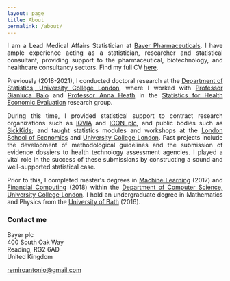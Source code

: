 ```yaml
---
layout: page
title: About
permalink: /about/
---
```


<p align="justify">I am a Lead Medical Affairs Statistician at <a href="https://pharma.bayer.com/">Bayer Pharmaceuticals</a>. I have ample experience acting as a statistician, researcher and statistical consultant, providing support to the pharmaceutical, biotechnology, and healthcare consultancy sectors. Find my full CV <a href="/files/remiroazocar_CV_oct21.pdf">here</a>.</p>  

<p align="justify">Previously (2018-2021), I conducted doctoral research at the <a href="https://www.ucl.ac.uk/statistics/">Department of Statistics, University College London</a>, where I worked with <a href="http://www.statistica.it/gianluca/">Professor Gianluca Baio</a> and <a href="https://sites.google.com/site/annaheathstats/">Professor Anna Heath</a> in the <a href="https://egon.stats.ucl.ac.uk/research/statistics-health-economics/">Statistics for Health Economic Evaluation</a> research group.</p> 
  
<p align="justify">During this time, I provided statistical support to contract research organizations such as <a href="https://www.iqvia.com/">IQVIA</a> and <a href="https://www.iconplc.com/">ICON plc</a>, and public bodies such as <a href="https://www.sickkids.ca/">SickKids</a>; and taught statistics modules and workshops at the <a href="https://www.lse.ac.uk/statistics">London School of Economics</a> and <a href="https://www.ucl.ac.uk/statistics/">University College London</a>. Past projects include the development of methodological guidelines and the submission of evidence dossiers to health technology assessment agencies. I played a vital role in the success of these submissions by constructing a sound and well-supported statistical case.</p> 
 
[//]: # (<p align="justify">Projects included the development of methodological guidelines, the statistical analysis of outcome data within a variety of programming languages, and the submission of evidence dossiers to health technology assessment agencies. I played a vital role in the success of these submissions by constructing a sound and well-supported statistical case.</p>) 
  
<p align="justify">Prior to this, I completed master's degrees in <a href="http://www.cs.ucl.ac.uk/prospective_students/msc_machine_learning/">Machine Learning</a> (2017) and <a href="https://www.ucl.ac.uk/prospective-students/graduate/research-degrees/financial-computing-mres-mphil-phd">Financial Computing</a> (2018) within the <a href="http://www.cs.ucl.ac.uk">Department of Computer Science, University College London</a>. I hold an undergraduate degree in Mathematics and Physics from the <a href="https://www.bath.ac.uk/">University of Bath</a> (2016).</p>

### Contact me

Bayer plc<br/>
400 South Oak Way<br/>
Reading, RG2 6AD<br/>
United Kingdom<br/>

[remiroantonio@gmail.com](mailto:remiroantonio@gmail.com)<br/>
